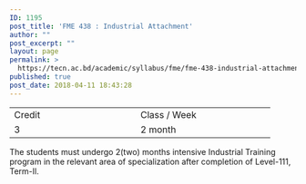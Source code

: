```yaml
---
ID: 1195
post_title: 'FME 438 : Industrial Attachment'
author: ""
post_excerpt: ""
layout: page
permalink: >
  https://tecn.ac.bd/academic/syllabus/fme/fme-438-industrial-attachment
published: true
post_date: 2018-04-11 18:43:28
---
```

<table width="0">
<tbody>
<tr>
<td width="206">Credit</td>
<td width="220">Class / Week</td>
</tr>
<tr>
<td width="206">3</td>
<td width="220">2 month</td>
</tr>
</tbody>
</table>
The students must undergo 2(two) months intensive Industrial Training program in the relevant area of specialization after completion of Level-111, Term-Il.